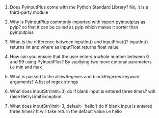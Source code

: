 1. Does PyInputPlus come with the Python Standard Library?
No, it is a third-party module


2. Why is PyInputPlus commonly imported with import pyinputplus as pyip?
so that it can be called as pyip which makes it sorter than pyinputplus

3. What is the difference between inputInt() and inputFloat()?
inputInt() returns int and where as inputFloat returns float value

4. How can you ensure that the user enters a whole number between 0 and 99 using PyInputPlus?
By supllying two more optional parameters i.e min and max

5. What is passed to the allowRegexes and blockRegexes keyword arguments?
A list of regex strings

6. What does inputStr(limit=3) do if blank input is entered three times?
will raise RetryLimitException

7. What does inputStr(limit=3, default='hello') do if blank input is entered three times?
It will take return the default value i.e hello